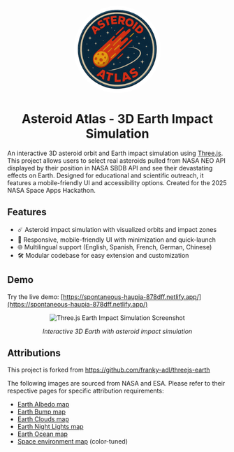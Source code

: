 <div align="center">
  <img src="src/assets/asteroidatlas.png" alt="Three.js Earth Impact Simulation" width="200" height="200" style="border-radius: 50%;">
  
  # Asteroid Atlas - 3D Earth Impact Simulation
</div>

An interactive 3D asteroid orbit and Earth impact simulation using [Three.js](https://threejs.org/). This project allows users to select real asteroids pulled from NASA NEO API displayed by their position in NASA SBDB API and see their devastating effects on Earth. Designed for educational and scientific outreach, it features a mobile-friendly UI and accessibility options. Created for the 2025 NASA Space Apps Hackathon.

## Features

- ☄️ Asteroid impact simulation with visualized orbits and impact zones
- 📱 Responsive, mobile-friendly UI with minimization and quick-launch
- 🌐 Multilingual support (English, Spanish, French, German, Chinese)
- 🛠️ Modular codebase for easy extension and customization

## Demo

Try the live demo: [https://spontaneous-haupia-878dff.netlify.app/](https://spontaneous-haupia-878dff.netlify.app/)

<div align="center">
  <img src="src/assets/screenshot.png" alt="Three.js Earth Impact Simulation Screenshot" width="800">
  <p><em>Interactive 3D Earth with asteroid impact simulation</em></p>
</div>

## Attributions

This project is forked from https://github.com/franky-adl/threejs-earth

The following images are sourced from NASA and ESA. Please refer to their respective pages for specific attribution requirements:

- [Earth Albedo map](https://visibleearth.nasa.gov/images/57730/the-blue-marble-land-surface-ocean-color-and-sea-ice/82679l)
- [Earth Bump map](https://visibleearth.nasa.gov/images/73934/topography/84331l)
- [Earth Clouds map](https://visibleearth.nasa.gov/images/57747/blue-marble-clouds/57749l)
- [Earth Night Lights map](https://visibleearth.nasa.gov/images/55167/earths-city-lights/55169l)
- [Earth Ocean map](https://svs.gsfc.nasa.gov/3487)
- [Space environment map](https://sci.esa.int/web/gaia/-/the-colour-of-the-sky-from-gaia-s-early-data-release-3-equirectangular-projection) (color-tuned)
